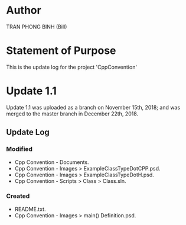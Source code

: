 # Author
TRAN PHONG BINH (Bill)
# Statement of Purpose
This is the update log for the project 'CppConvention'
# Update 1.1
Update 1.1 was uploaded as a branch on November 15th, 2018; and was merged to the master branch in December 22th, 2018.
## Update Log
### Modified
* Cpp Convention - Documents.
* Cpp Convention - Images > ExampleClassTypeDotCPP.psd.
* Cpp Convention - Images > ExampleClassTypeDotH.psd.
* Cpp Convention - Scripts > Class > Class.sln.
### Created
* README.txt.
* Cpp Convention - Images > main() Definition.psd.
